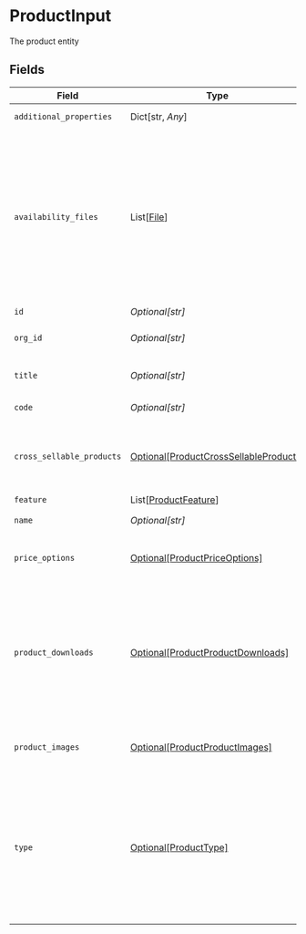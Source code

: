 # ProductInput

The product entity


## Fields

| Field                                                                                                                                                                                                   | Type                                                                                                                                                                                                    | Required                                                                                                                                                                                                | Description                                                                                                                                                                                             | Example                                                                                                                                                                                                 |
| ------------------------------------------------------------------------------------------------------------------------------------------------------------------------------------------------------- | ------------------------------------------------------------------------------------------------------------------------------------------------------------------------------------------------------- | ------------------------------------------------------------------------------------------------------------------------------------------------------------------------------------------------------- | ------------------------------------------------------------------------------------------------------------------------------------------------------------------------------------------------------- | ------------------------------------------------------------------------------------------------------------------------------------------------------------------------------------------------------- |
| `additional_properties`                                                                                                                                                                                 | Dict[str, *Any*]                                                                                                                                                                                        | :heavy_minus_sign:                                                                                                                                                                                      | N/A                                                                                                                                                                                                     | [object Object]                                                                                                                                                                                         |
| `availability_files`                                                                                                                                                                                    | List[[File](../../models/shared/file.md)]                                                                                                                                                               | :heavy_minus_sign:                                                                                                                                                                                      | Stores references to the availability files that define where this product is available.<br/>These files are used when interacting with products via epilot Journeys, thought the AvailabilityCheck block.<br/> |                                                                                                                                                                                                         |
| `id`                                                                                                                                                                                                    | *Optional[str]*                                                                                                                                                                                         | :heavy_minus_sign:                                                                                                                                                                                      | The product id                                                                                                                                                                                          |                                                                                                                                                                                                         |
| `org_id`                                                                                                                                                                                                | *Optional[str]*                                                                                                                                                                                         | :heavy_minus_sign:                                                                                                                                                                                      | The organization id the product belongs to                                                                                                                                                              |                                                                                                                                                                                                         |
| `title`                                                                                                                                                                                                 | *Optional[str]*                                                                                                                                                                                         | :heavy_minus_sign:                                                                                                                                                                                      | The autogenerated product title                                                                                                                                                                         |                                                                                                                                                                                                         |
| `code`                                                                                                                                                                                                  | *Optional[str]*                                                                                                                                                                                         | :heavy_minus_sign:                                                                                                                                                                                      | The product code                                                                                                                                                                                        |                                                                                                                                                                                                         |
| `cross_sellable_products`                                                                                                                                                                               | [Optional[ProductCrossSellableProducts]](../../models/shared/productcrosssellableproducts.md)                                                                                                           | :heavy_minus_sign:                                                                                                                                                                                      | Stores references to products that can be cross sold with the current product.                                                                                                                          |                                                                                                                                                                                                         |
| `feature`                                                                                                                                                                                               | List[[ProductFeature](../../models/shared/productfeature.md)]                                                                                                                                           | :heavy_minus_sign:                                                                                                                                                                                      | N/A                                                                                                                                                                                                     |                                                                                                                                                                                                         |
| `name`                                                                                                                                                                                                  | *Optional[str]*                                                                                                                                                                                         | :heavy_minus_sign:                                                                                                                                                                                      | The product main name                                                                                                                                                                                   |                                                                                                                                                                                                         |
| `price_options`                                                                                                                                                                                         | [Optional[ProductPriceOptions]](../../models/shared/productpriceoptions.md)                                                                                                                             | :heavy_minus_sign:                                                                                                                                                                                      | A set of [prices](/api/pricing#tag/simple_price_schema) or [composite prices](/api/pricing#tag/dynamic_price_schema) for the current product.                                                           |                                                                                                                                                                                                         |
| `product_downloads`                                                                                                                                                                                     | [Optional[ProductProductDownloads]](../../models/shared/productproductdownloads.md)                                                                                                                     | :heavy_minus_sign:                                                                                                                                                                                      | Stores references to a set of files downloadable from the product.<br/>e.g: tech specifications, quality control sheets, privacy policy agreements<br/>                                                 |                                                                                                                                                                                                         |
| `product_images`                                                                                                                                                                                        | [Optional[ProductProductImages]](../../models/shared/productproductimages.md)                                                                                                                           | :heavy_minus_sign:                                                                                                                                                                                      | Stores references to a set of file images of the product                                                                                                                                                |                                                                                                                                                                                                         |
| `type`                                                                                                                                                                                                  | [Optional[ProductType]](../../models/shared/producttype.md)                                                                                                                                             | :heavy_minus_sign:                                                                                                                                                                                      | The type of Product:<br/><br/>\| type \| description \|<br/>\|----\| ----\|<br/>\| `product` \| Represents a physical good \|<br/>\| `service` \| Represents a service or virtual product \|<br/>       |                                                                                                                                                                                                         |